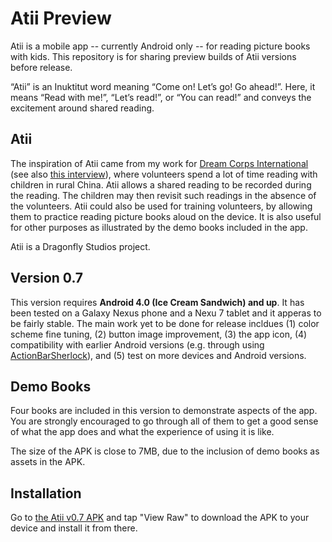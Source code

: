 Atii Preview
============

Atii is a mobile app -- currently Android only -- for reading picture books with kids. This repository is for sharing preview builds of Atii versions before release.

“Atii” is an Inuktitut word meaning “Come on! Let’s go! Go ahead!”. Here, it means “Read with me!”, “Let’s read!”, or “You can read!” and conveys the excitement around shared reading.

Atii
----

The inspiration of Atii came from my work for [Dream Corps International][1] (see also [this interview][2]), where volunteers spend a lot of time reading with children in rural China. Atii allows a shared reading to be recorded during the reading. The children may then revisit such readings in the absence of the volunteers. Atii could also be used for training volunteers, by allowing them to practice reading picture books aloud on the device. It is also useful for other purposes as illustrated by the demo books included in the app.

Atii is a Dragonfly Studios project.

Version 0.7
-----------

This version requires **Android 4.0 (Ice Cream Sandwich) and up**. It has been tested on a Galaxy Nexus phone and a Nexu 7 tablet and it apperas to be fairly stable. The main work yet to be done for release incldues (1) color scheme fine tuning, (2) button image improvement, (3) the app icon, (4) compatibility with earlier Android versions (e.g. through using [ActionBarSherlock][3]), and (5) test on more devices and Android versions.

Demo Books
----------

Four books are included in this version to demonstrate aspects of the app. You are strongly encouraged to go through all of them to get a good sense of what the app does and what the experience of using it is like.

The size of the APK is close to 7MB, due to the inclusion of demo books as assets in the APK.

Installation
------------

Go to [the Atii v0.7 APK][4] and tap "View Raw" to download the APK to your device and install it from there.

[1]: http://wwww.dreamcorps.org
[2]: http://www.neehao.co.uk/2012/10/interview-with-dream-corps-founder-jun-luo/
[3]: https://github.com/JakeWharton/ActionBarSherlock
[4]: https://github.com/luojun/AtiiPreview/blob/master/Atii.apk
